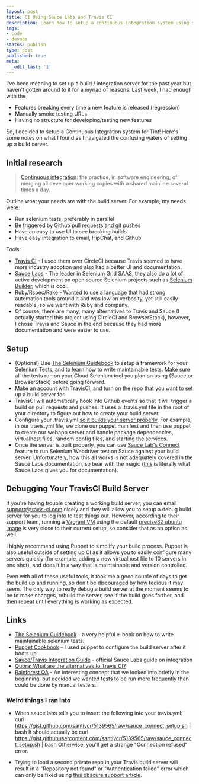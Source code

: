 ```yaml
---
layout: post
title: CI Using Sauce Labs and Travis CI
description: Learn how to setup a continuous integration system using sauce and travis.
tags:
- code
- devops
status: publish
type: post
published: true
meta:
  _edit_last: '1'
---
```


I've been meaning to set up a build / integration server for the past year but haven't gotten around to it for a myriad of reasons. Last week, I had enough with the 

* Features breaking every time a new feature is released (regression)
* Manually smoke testing URLs
* Having no structure for developing/testing new features

So, I decided to setup a Continuous Integration system for Tint! Here's some notes on what I found as I navigated the confusing waters of setting up a build server. 

## Initial research

> [Continuous integration](http://en.wikipedia.org/wiki/Continuous_integration): the practice, in software engineering, of merging all developer working copies with a shared mainline several times a day.

Outline what your needs are with the build server. For example, my needs were:

* Run selenium tests, preferably in parallel
* Be triggered by Github pull requests and git pushes
* Have an easy to use UI to see breaking builds
* Have easy integration to email, HipChat, and Github

Tools:

* [Travis CI](http://travis-ci.com/) - I used them over CircleCI because Travis seemed to have more industry adoption and also had a better UI and documentation.
* [Sauce Labs](https://saucelabs.com) - The leader in Selenium Grid SAAS, they also do a lot of active development on open source Selenium projects such as [Selenium Builder](https://saucelabs.com/builder), which is cool.
* Ruby/Rspec/Rake - Wanted to use a language that had strong automation tools around it and was low on verbosity, yet still easily readable, so we went with Ruby and company.
* Of course, there are many, many alternatives to Travis and Sauce (I actually started this project using CircleCI and BrowserStack), however, I chose Travis and Sauce in the end because they had more documentation and were easier to use.

## Setup

* (Optional) Use [The Selenium Guidebook](http://davehaeffner.com/selenium-guidebook/) to setup a framework for your Selenium Tests, and to learn how to write maintainable tests. Make sure all the tests run on your Cloud Selenium tool you plan on using (Sauce or BrowserStack) before going forward. 
* Make an account with TravisCI, and turn on the repo that you want to set up a build server for.
* TravisCI will automatically hook into Github events so that it will trigger a build on pull requests and pushes. It uses a .travis.yml file in the root of your directory to figure out how to create your build server.
* Configure your .travis.yml [so it builds your server properly](http://docs.travis-ci.com/user/build-configuration/). For example, in our travis.yml file, we clone our puppet manifest and then use puppet to create our webapp server and handle package dependencies, virtualhost files, random config files, and starting the services.
* Once the server is built properly, you can use [Sauce Lab's Connect](https://saucelabs.com/docs/connect) feature to run Selenium Webdriver test on Sauce against your build server. Unfortunately, how this all works is not adequately covered in the Sauce Labs documentation, so bear with the magic ([this](https://saucelabs.com/images/docs/sauce-connect/sauce-connect-architecture.jpg) is literally what Sauce Labs gives you for documentation).

## Debugging Your TravisCI Build Server

If you're having trouble creating a working build server, you can email [support@travis-ci.com](mailto:support@travis-ci.com) nicely and they will allow you to setup a debug build server for you to log into to test things out. However, according to their support team, running a [Vagrant VM](http://www.vagrantup.com/) using the default [precise32 ubuntu image](http://docs.vagrantup.com/v2/getting-started/index.html) is very close to their current setup, so consider that as an option as well.

I highly recommend using Puppet to simplify your build process. Puppet is also useful outside of setting up CI as it allows you to easily configure many servers quickly (for example, adding a new virtualhost file to 10 servers in one shot), and does it in a way that is maintainable and version controlled.

Even with all of these useful tools, it took me a good couple of days to get the build up and running, so don't be discouraged by how tedious it may seem. The only way to really debug a build server at the moment seems to be to make changes, rebuild the server, see if the build goes farther, and then repeat until everything is working as expected.

## Links

* [The Selenium Guidebook](http://davehaeffner.com/selenium-guidebook/) - a very helpful e-book on how to write maintainable selenium tests.
* [Puppet Cookbook](http://www.puppetcookbook.com/) - I used puppet to configure the build server after it boots up.
* [Sauce/Travis Integration Guide](https://saucelabs.com/opensource/travis) - official Sauce Labs guide on integration
* [Quora: What are the alternatives to Travis CI?](http://www.quora.com/Travis-CI/What-are-the-alternatives-to-Travis-CI)
* [Rainforest QA](https://www.rainforestqa.com/) - An interesting concept that we looked into briefly in the beginning, but decided we wanted tests to be run more frequently than could be done by manual testers.

### Weird things I ran into

* When sauce labs tells you to insert the following into your travis.yml:
    curl https://gist.github.com/santiycr/5139565/raw/sauce_connect_setup.sh | bash
It should actually be
    curl https://gist.githubusercontent.com/santiycr/5139565/raw/sauce_connect_setup.sh | bash
Otherwise, you'll get a strange "Connection refused" error.

* Trying to load a second private repo in your Travis build server will result in a "Repository not found" or "Authentication failed" error which can only be fixed using [this obscure support article](http://docs.travis-ci.com/user/travis-pro/).
